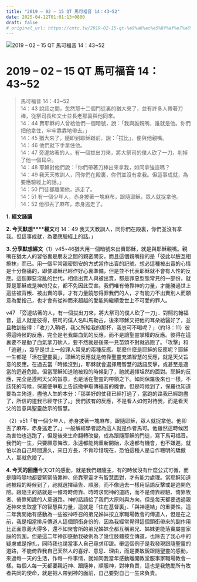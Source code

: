 ```yaml
---
title: "2019 – 02 – 15 QT 馬可福音 14：43~52"
date: 2025-04-12T01:01:13+0800
draft: false
# original_url: https://cmtc.tw/2019-02-15-qt-%e9%a6%ac%e5%8f%af%e7%a6%8f%e9%9f%b3-14%ef%bc%9a4352
---
```


![2019 – 02 – 15 QT 馬可福音 14：43\~52](/images/qt.jpg   "2019 – 02 – 15 QT 馬可福音 14：43\~52")

# 2019 – 02 – 15 QT 馬可福音 14：43\~52

> 馬可福音 14：43\~52  
> 14：43 說話之間，忽然那十二個門徒裏的猶大來了，並有許多人帶著刀棒，從祭司長和文士並長老那裏與他同來。  
> 14：44 賣耶穌的人曾給他們一個暗號，說：「我與誰親嘴，誰就是他。你們把他拿住，牢牢靠靠地帶去。」  
> 14：45 猶大來了，隨即到耶穌跟前，說：「拉比」，便與他親嘴。  
> 14：46 他們就下手拿住他。  
> 14：47 旁邊站著的人，有一個拔出刀來，將大祭司的僕人砍了一刀，削掉了他一個耳朵。  
> 14：48 耶穌對他們說：「你們帶著刀棒出來拿我，如同拿強盜嗎？  
> 14：49 我天天教訓人，同你們在殿裏，你們並沒有拿我。但這事成就，為要應驗經上的話。」  
> 14：50 門徒都離開他，逃走了。  
> 14：51 有一個少年人，赤身披著一塊麻布，跟隨耶穌，眾人就捉拿他。  
> 14：52 他卻丟了麻布，赤身逃走了。

**1.** **經文誦讀**

**2. 今天默想****經文**可 14：49 我天天教訓人，同你們在殿裏，你們並沒有拿我。但這事成就，為要應驗經上的話。」

**3. 分享默想經文**（1）v45\~46猶大用一個暗號來出賣耶穌，就是與耶穌親嘴。親嘴在猶太人的習俗裏是朋友之間的親密問安，而且這個親嘴指的是「彼此以臉互相擦抹」而已。用一個平常親密問安的方式當作出賣的記號，想必這種被出賣的心情是十分傷痛的，即使耶穌已經作好心裏準備，但是並不代表耶穌就不會有人性的反應。這個罪惡淫亂的世代，相信出賣人與被出賣，都是罪惡型態常見的一部份，就算是耶穌或是神的兒女，都不免因此受害。我們唯有倚靠神的力量，才能勝過世上這些被背叛、被出賣的事，才有力量饒恕得罪我們的人，才有能力不出賣別人而願意為愛捨己，也才會有從神而來超越的愛能夠繼續愛世上不可愛的罪人。

v47 「旁邊站著的人，有一個拔出刀來，將大祭司的僕人砍了一刀」．對照約翰福音，這人就是彼得，祭司的僕人名叫馬勒古，後來耶穌又把他的耳朵給醫好了，並且教訓彼得：「收刀入鞘吧，我父所給我的那杯，我豈可不喝呢？」（約18：11）彼得這時候的反應，完全是老我屬血氣的反應，而不是讓聖靈掌權的反應。彼得在這裏要不是動了血氣拿刀砍人，要不然就是後來一見苗頭不對就逃跑了。「攻擊」和「逃避」，幾乎是世上一般罪人常見的兩種反應。那麼什麼是耶穌的反應呢？耶穌一生都是「活在聖靈裏」，耶穌的反應就是倚靠聖靈充滿智慧的反應，就是天父旨意的反應。在過去當「時候沒到」，耶穌就會選擇用智慧的話語反擊，或甚至是適當的迴避危險。但當耶穌知道祂被殺的時候到了，祂就選擇坦然的面對。耶穌的反應，完全是遵照天父的旨意，也是活在聖靈的帶領之下。如同保羅後來也一樣，不該死的時候，保羅便爭取上告該撒爭取傳福音的機會。但是時候到了，保羅也知道要為主殉道，盡他人生的本分：「那美好的仗我已經打過了，當跑的路我已經跑盡了，所信的道我已經守住了。」我們該有的反應，不是看人如何對待我，而是看天父的旨意與聖靈啟示的智慧。

（2）v51「有一個少年人，赤身披著一塊麻布，跟隨耶穌，眾人就捉拿他。他卻丟了麻布，赤身逃走了。」一般解經學者認為這人就是作者馬可。他雖然這時候因為害怕也逃跑了，但是後來生命翻轉改變，成為跟隨耶穌的門徒，寫下馬可福音。我們的一生，只要願意悔改，永遠都能夠重新開始，永遠都有機會，也不嫌遲。就怕以為自己時間還久，來日方長，不肯珍惜現在，恐怕這種人是自作聰明的驕傲人，那就危險了。

**4. 今天的回應**今天QT的感動，就是我們跟隨主，有的時候沒有什麼公式可循，而是隨時隨地都要緊緊倚靠神、倚靠聖靈才有智慧面對，才有能力處理。當耶穌知道祂被殺的時候到了，祂就選擇禱告、順服，而不像過去一樣用話語反擊或是逃開危險。跟隨主的路就是一條時時倚靠、時時求問神的道路，而不是倚靠經驗、倚靠牧者、倚靠知識的人意道路。神的話語給了我們大原則與方向，但是每天都要透過親近神來支取當下的智慧與力量，這就是「住在基督裏」、「與神連結」的重要性。這二年我開始有感動為一些被神呼召的弟兄姊妹按立家職場教會的傳道人，但是在之前，我是相當排斥傳道人這個頭銜身份的，因為我經常覺得這個頭銜帶來的副作用比正面意義大得多，還不如聚會所的弟兄姊妹全都互稱弟兄、姊妹更能落實屬靈家庭的氛圍。但是這二年神卻感動我破例為了幾位肢體按立傳道，也除去了我心中的疑慮或是掙扎，同時我也請當事人自己尋求印證。舉這個例子是我發現跟隨聖靈的道路，不能倚靠我自己天然人的喜好、意思、理由，而是要敏銳跟隨聖靈的感動，來過每一天的生活，作每一件事情，就如同我當年感動離開教堂服事家職場教會一樣。每個人每一天都要親近神、跟隨神，順服神，對神負責，這也是我勉勵所有牧者共同的使命，就是把人帶到神的面前，自己要對自己一生來負責。